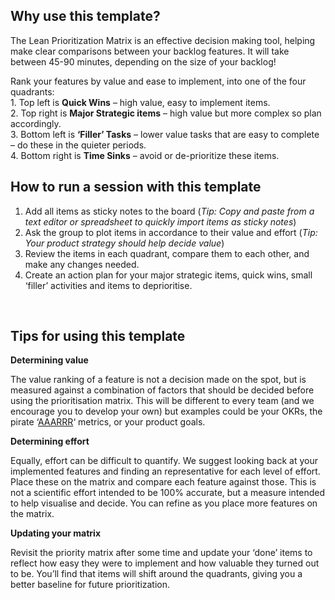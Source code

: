 Why use this template?
----------------------

The Lean Prioritization Matrix is an effective decision making tool, helping make clear comparisons between your backlog features. It will take between 45-90 minutes, depending on the size of your backlog!  
  
Rank your features by value and ease to implement, into one of the four quadrants:  
1\. Top left is **Quick Wins** – high value, easy to implement items.  
2\. Top right is **Major Strategic items** – high value but more complex so plan accordingly.  
3\. Bottom left is **‘Filler’ Tasks** – lower value tasks that are easy to complete – do these in the quieter periods.  
4\. Bottom right is **Time Sinks** – avoid or de-prioritize these items.

How to run a session with this template
---------------------------------------

1.  Add all items as sticky notes to the board (_Tip: Copy and paste from a text editor or spreadsheet to quickly import items as sticky notes_)
2.  Ask the group to plot items in accordance to their value and effort (_Tip: Your product strategy should help decide value_)
3.  Review the items in each quadrant, compare them to each other, and make any changes needed.
4.  Create an action plan for your major strategic items, quick wins, small ‘filler’ activities and items to deprioritise.

‍

Tips for using this template
----------------------------

**Determining value**

The value ranking of a feature is not a decision made on the spot, but is measured against a combination of factors that should be decided before using the prioritisation matrix. This will be different to every team (and we encourage you to develop your own) but examples could be your OKRs, the pirate ‘[AAARRR](https://www.slideshare.net/dmc500hats/startup-metrics-for-pirates-long-version)‘ metrics, or your product goals.

**Determining effort**

Equally, effort can be difficult to quantify. We suggest looking back at your implemented features and finding an representative for each level of effort. Place these on the matrix and compare each feature against those. This is not a scientific effort intended to be 100% accurate, but a measure intended to help visualise and decide. You can refine as you place more features on the matrix.

**Updating your matrix**

Revisit the priority matrix after some time and update your ‘done’ items to reflect how easy they were to implement and how valuable they turned out to be. You’ll find that items will shift around the quadrants, giving you a better baseline for future prioritization.